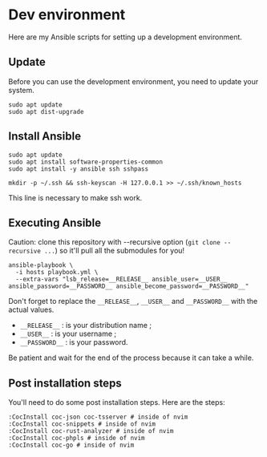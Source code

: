 # Dev environment

Here are my Ansible scripts for setting up a development environment.

## Update

Before you can use the development environment, you need to update your system.

```
sudo apt update
sudo apt dist-upgrade
```

## Install Ansible

```
sudo apt update
sudo apt install software-properties-common
sudo apt install -y ansible ssh sshpass
```

```
mkdir -p ~/.ssh && ssh-keyscan -H 127.0.0.1 >> ~/.ssh/known_hosts
```

This line is necessary to make ssh work.

## Executing Ansible

Caution: clone this repository with --recursive option (`git clone --recursive ...`) so it'll pull all the submodules for you!

```
ansible-playbook \
  -i hosts playbook.yml \
  --extra-vars "lsb_release=__RELEASE__ ansible_user=__USER__ ansible_password=__PASSWORD__ ansible_become_password=__PASSWORD__"
```

Don't forget to replace the `__RELEASE__`, `__USER__` and `__PASSWORD__` with the actual values.

* `__RELEASE__` : is your distribution name ;
* `__USER__` : is your username ;
* `__PASSWORD__` : is your password.

Be patient and wait for the end of the process because it can take a while.

## Post installation steps

You'll need to do some post installation steps. Here are the steps:

```shell
:CocInstall coc-json coc-tsserver # inside of nvim
:CocInstall coc-snippets # inside of nvim
:CocInstall coc-rust-analyzer # inside of nvim
:CocInstall coc-phpls # inside of nvim
:CocInstall coc-go # inside of nvim
```
